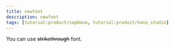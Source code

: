 ```yaml
---
title: newfont
description: newfont
tags: [tutorial:product/sapHana, tutorial:product/hana_studio]
---
```

You can use ~~strikethrough~~ font.


